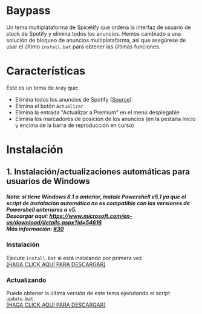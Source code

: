 # Baypass
Un tema multiplataforma de Spicetify que ordena la interfaz de usuario de stock de Spotify y elimina todos los anuncios.
Hemos cambiado a una solución de bloqueo de anuncios multiplataforma, así que asegúrese de usar el último `install.bat` para obtener las últimas funciones.

# Características
Este es un tema de `Andy` que:
- Elimina todos los anuncios de Spotify ([Source](https://github.com/johnpradoo/Spotify-Baypass/blob/main/adblock.js))
- Elimina el botón `Actualizar`
- Elimina la entrada "Actualizar a Premium" en el menú desplegable
- Elimina los marcadores de posición de los anuncios (en la pestaña Inicio y encima de la barra de reproducción en curso)

# Instalación
## 1. Instalación/actualizaciones automáticas para usuarios de Windows
##### **Nota: si tiene Windows 8.1 o anterior, instale Powershell v5.1 ya que el script de instalación automática no es compatible con las versiones de Powershell anteriores a v5.  <br> Descargar aquí: https://www.microsoft.com/en-us/download/details.aspx?id=54616 <br> Más información: [#30](https://twitter.com/johnpradooo/status/1504558360238170116)**

### Instalación
Ejecute `install.bat` si está instalando por primera vez.  <br>
[[HAGA CLICK AQUÍ PARA DESCARGAR]](https://raw.githack.com/johnpradoo/Spotify-Baypass/main/install.bat) <br>
### Actualizando
Puede obtener la última versión de este tema ejecutando el script `update.bat` <br>
[[HAGA CLICK AQUÍ PARA DESCARGAR]](https://raw.githack.com/johnpradoo/Spotify-Baypass/main/update.bat)
